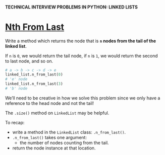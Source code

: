 #### TECHNICAL INTERVIEW PROBLEMS IN PYTHON: LINKED LISTS

# [Nth From Last](https://www.codecademy.com/courses/technical-interview-practice-python/lessons/tip-python-linked-lists/exercises/tip-python-ll-n-last)

Write a method which returns the node that is **`n` nodes from the tail of the linked list**.

If `n` is `0`, we would return the tail node, if `n` is `1`, we would return the second to last node, and so on.
```python
# a -> b -> c -> d -> e
linked_list.n_from_last(0)
# 'e' node
linked_list.n_from_last(3)
# 'b' node
```
We’ll need to be creative in how we solve this problem since we only have a reference to the head node and not the tail!

The `.size()` method on `LinkedList` may be helpful.

To recap:
* write a method in the `LinkedList` class: `.n_from_last()`.
* `.n_from_last()` takes one argument:
  * the number of nodes counting from the tail.
* return the node instance at that location.
